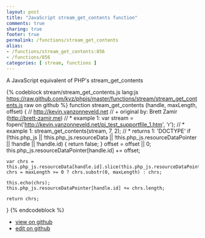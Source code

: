 ```yaml
---
layout: post
title: "JavaScript stream_get_contents function"
comments: true
sharing: true
footer: true
permalink: /functions/stream_get_contents
alias:
- /functions/stream_get_contents:856
- /functions/856
categories: [ stream, functions ]
---
```

A JavaScript equivalent of PHP's stream_get_contents
<!-- more -->
{% codeblock stream/stream_get_contents.js lang:js https://raw.github.com/kvz/phpjs/master/functions/stream/stream_get_contents.js raw on github %}
function stream_get_contents (handle, maxLength, offset) {
    // http://kevin.vanzonneveld.net
    // +   original by: Brett Zamir (http://brett-zamir.me)
    // *     example 1: var stream = fopen('http://kevin.vanzonneveld.net/pj_test_supportfile_1.htm', 'r');
    // *     example 1: stream_get_contents(stream, 7, 2);
    // *     returns 1: 'DOCTYPE'
    if (!this.php_js || !this.php_js.resourceData || !this.php_js.resourceDataPointer || !handle || !handle.id) {
        return false;
    }
    offset = offset || 0;
    this.php_js.resourceDataPointer[handle.id] += offset;

    var chrs = this.php_js.resourceData[handle.id].slice(this.php_js.resourceDataPointer[handle.id]);
    chrs = maxLength >= 0 ? chrs.substr(0, maxLength) : chrs;

    this.echo(chrs);
    this.php_js.resourceDataPointer[handle.id] += chrs.length;

    return chrs;
}
{% endcodeblock %}
<ul>
 <li><a href="https://github.com/kvz/phpjs/blob/master/functions/stream/stream_get_contents.js">view on github</a></li>
 <li><a href="https://github.com/kvz/phpjs/edit/master/functions/stream/stream_get_contents.js">edit on github</a></li>
</ul>
